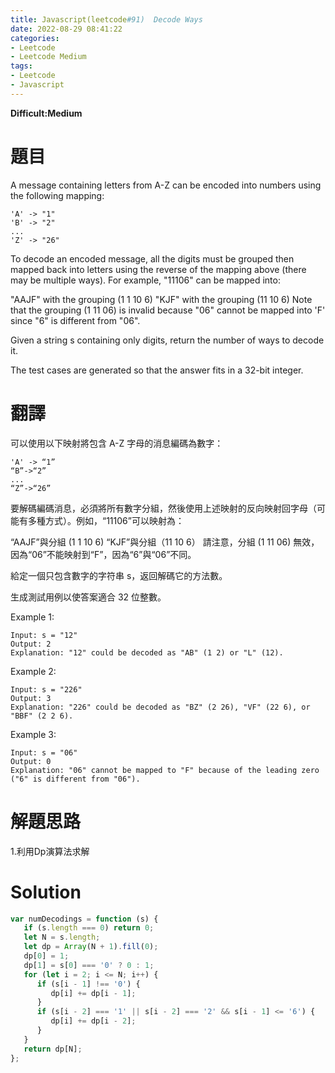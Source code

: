 ```yaml
---
title: Javascript(leetcode#91)  Decode Ways
date: 2022-08-29 08:41:22
categories: 
- Leetcode 
- Leetcode Medium 
tags:
- Leetcode
- Javascript
---
```


**Difficult:Medium**



# 題目
A message containing letters from A-Z can be encoded into numbers using the following mapping:

```
'A' -> "1"
'B' -> "2"
...
'Z' -> "26"

```

To decode an encoded message, all the digits must be grouped then mapped back into letters using the reverse of the mapping above (there may be multiple ways). For example, "11106" can be mapped into:

"AAJF" with the grouping (1 1 10 6)
"KJF" with the grouping (11 10 6)
Note that the grouping (1 11 06) is invalid because "06" cannot be mapped into 'F' since "6" is different from "06".

Given a string s containing only digits, return the number of ways to decode it.

The test cases are generated so that the answer fits in a 32-bit integer.

<!--more-->
# 翻譯
可以使用以下映射將包含 A-Z 字母的消息編碼為數字：

```
'A' -> “1”
“B”->“2”
...
“Z”->“26”

```

要解碼編碼消息，必須將所有數字分組，然後使用上述映射的反向映射回字母（可能有多種方式）。例如，“11106”可以映射為：

“AAJF”與分組 (1 1 10 6)
“KJF”與分組（11 10 6）
請注意，分組 (1 11 06) 無效，因為“06”不能映射到“F”，因為“6”與“06”不同。

給定一個只包含數字的字符串 s，返回解碼它的方法數。

生成測試用例以使答案適合 32 位整數。

Example 1:
```
Input: s = "12"
Output: 2
Explanation: "12" could be decoded as "AB" (1 2) or "L" (12).
```

Example 2:
```
Input: s = "226"
Output: 3
Explanation: "226" could be decoded as "BZ" (2 26), "VF" (22 6), or "BBF" (2 2 6).
```

Example 3:
```
Input: s = "06"
Output: 0
Explanation: "06" cannot be mapped to "F" because of the leading zero ("6" is different from "06").
```

# 解題思路
1.利用Dp演算法求解
# Solution
```Javascript
var numDecodings = function (s) {
   if (s.length === 0) return 0;
   let N = s.length;
   let dp = Array(N + 1).fill(0);
   dp[0] = 1;
   dp[1] = s[0] === '0' ? 0 : 1;
   for (let i = 2; i <= N; i++) {
      if (s[i - 1] !== '0') {
         dp[i] += dp[i - 1];
      }
      if (s[i - 2] === '1' || s[i - 2] === '2' && s[i - 1] <= '6') {
         dp[i] += dp[i - 2];
      }
   }
   return dp[N];
};
```

